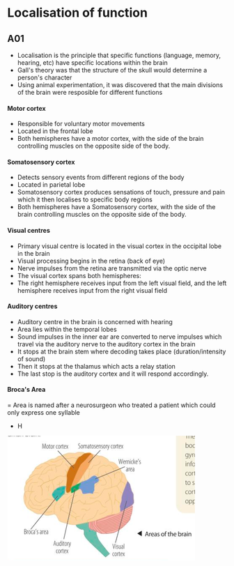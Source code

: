# Localisation of function

## A01

- Localisation is the principle that specific functions (language, memory, hearing, etc) have specific locations within the brain
- Gall's theory was that the structure of the skull would determine a person's character
- Using animal experimentation, it was discovered that the main divisions of the brain were resposible for different functions

#### Motor cortex

- Responsible for voluntary motor movements
- Located in the frontal lobe
- Both hemispheres have a motor cortex, with the side of the brain controlling muscles on the opposite side of the body.

#### Somatosensory cortex

- Detects sensory events from different regions of the body
- Located in parietal lobe
- Somatosensory cortex produces sensations of touch, pressure and pain which it then localises to specific body regions
- Both hemispheres have a Somatosensory cortex, with the side of the brain controlling muscles on the opposite side of the body.

#### Visual centres

- Primary visual centre is located in the visual cortex in the occipital lobe in the brain
- Visual processing begins in the retina (back of eye)
- Nerve impulses from the retina are transmitted via the optic nerve
- The visual cortex spans both hemispheres:
- The right hemisphere receives input from the left visual field, and the left hemisphere receives input from the right visual field

#### Auditory centres

- Auditory centre in the brain is concerned with hearing
- Area lies within the temporal lobes
- Sound impulses in the inner ear are converted to nerve impulses which travel via the auditory nerve to the auditory cortex in the brain
- It stops at the brain stem where decoding takes place (duration/intensity of sound)
- Then it stops at the thalamus which acts a relay station
- The last stop is the auditory cortex and it will respond accordingly.

#### Broca's Area
 = Area is named after a neurosurgeon who treated a patient which could only express one syllable
 - H





![](brain.png)
